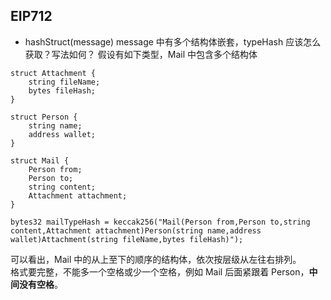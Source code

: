 ## EIP712

+ hashStruct(message)
message 中有多个结构体嵌套，typeHash 应该怎么获取？写法如何？
假设有如下类型，Mail 中包含多个结构体
```
struct Attachment {
    string fileName;
    bytes fileHash;
}

struct Person {
    string name;
    address wallet;
}

struct Mail {
    Person from;
    Person to;
    string content;
    Attachment attachment;
}
```
```
bytes32 mailTypeHash = keccak256("Mail(Person from,Person to,string content,Attachment attachment)Person(string name,address wallet)Attachment(string fileName,bytes fileHash)");
```
可以看出，Mail 中的从上至下的顺序的结构体，依次按层级从左往右排列。  
格式要完整，不能多一个空格或少一个空格，例如 Mail 后面紧跟着 Person，**中间没有空格**。
